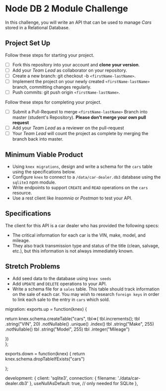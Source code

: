 # Node DB 2 Module Challenge

In this challenge, you will write an API that can be used to manage _Cars_ stored in a Relational Database.

## Project Set Up

Follow these steps for starting your project.

- [ ] Fork this repository into your account and **clone your version**.
- [ ] Add your _Team Lead_ as collaborator on your repository.
- [ ] Create a new branch: git checkout -b `<firstName-lastName>`.
- [ ] Implement the project on your newly created `<firstName-lastName>` branch, committing changes regularly.
- [ ] Push commits: git push origin `<firstName-lastName>`.

Follow these steps for completing your project.

- [ ] Submit a Pull-Request to merge `<firstName-lastName>` Branch into master (student's Repository). **Please don't merge your own pull request**
- [ ] Add your _Team Lead_ as a reviewer on the pull-request
- [ ] Your _Team Lead_ will count the project as complete by merging the branch back into master.

## Minimum Viable Product

- Using `knex migrations`, design and write a schema for the `cars` table using the specifications below.
- Configure `knex` to connect to a `/data/car-dealer.db3` database using the `sqlite3` npm module.
- Write endpoints to support `CREATE` and `READ` operations on the `cars` resource.
- Use a rest client like _Insomnia_ or _Postman_ to test your API.

## Specifications

The client for this API is a car dealer who has provided the following specs:

- The critical information for each car is the VIN, make, model, and mileage.
- They also track transmission type and status of the title (clean, salvage, etc.), but this information is not always immediately known.

## Stretch Problems

- Add seed data to the database using `knex seeds`
- Add `UPDATE` and `DELETE` operations to your API.
- Write a schema file for a `sales` table. This table should track information on the sale of each car. You may wish to research `foreign keys` in order to link each sale to the entry in `cars` which sold.






migration:
exports.up = function(knex) {
  
return knex.schema.createTable("cars", tbl=>{
    tbl.increments();
    tbl
        .string("VIN", 20)
        .notNullable()
        .unique()
        .index()
    tbl
        .string("Make", 255)
        .notNullable()
    tbl
        .string("Model", 255)
    tbl
        .integer("Mileage")
                
  })    
};

exports.down = function(knex) {
 return knex.schema.dropTableIfExists("cars")
  
};





 development: {
    client: 'sqlite3',
    connection: {
      filename: './data/car-dealer.db3'
    },
    useNullAsDefault: true, // only needed for SQLite
  },